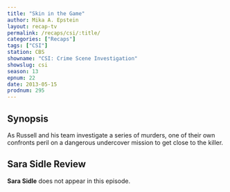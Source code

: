```yaml
---
title: "Skin in the Game"
author: Mika A. Epstein
layout: recap-tv
permalink: /recaps/csi/:title/
categories: ["Recaps"]
tags: ["CSI"]
station: CBS
showname: "CSI: Crime Scene Investigation"
showslug: csi
season: 13  
epnum: 22  
date: 2013-05-15
prodnum: 295  
---
```


## Synopsis

As Russell and his team investigate a series of murders, one of their own confronts peril on a dangerous undercover mission to get close to the killer.

## Sara Sidle Review

**Sara Sidle** does not appear in this episode.

